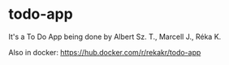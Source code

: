 # todo-app

It's a To Do App being done by Albert Sz. T., Marcell J., Réka K.

Also in docker: https://hub.docker.com/r/rekakr/todo-app
